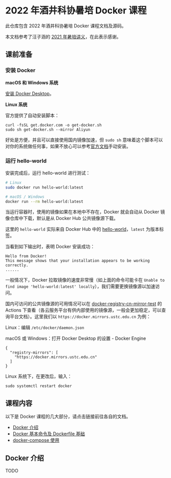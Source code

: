 # 2022 年酒井科协暑培 Docker 课程

此仓库包含 2022 年酒井科协暑培 Docker 课程文档及源码。

本文档参考了汪子涵的 [2021 年暑培讲义](https://www.xuetangx.com/learn/THUSAST08091234567890/THUSAST08091234567890/8571842/video/13167567)，在此表示感谢。

## 课前准备

### 安装 Docker

**macOS 和 Windows 系统**

[安装 Docker Desktop](https://www.docker.com/products/docker-desktop/)。

**Linux 系统**

官方提供了自动安装脚本：

```
curl -fsSL get.docker.com -o get-docker.sh
sudo sh get-docker.sh --mirror Aliyun
```

好处是方便，并且可以直接使用国内镜像加速，但 `sudo sh` 意味着这个脚本可以对你的系统做任何事，如果不放心可以参考[官方文档](https://docs.docker.com/engine/install/ubuntu/)手动安装。

### 运行 hello-world

安装完成后，运行 hello-world 进行测试：

```bash
# Linux
sudo docker run hello-world:latest

# macOS / Windows
docker run --rm hello-world:latest
```

当运行容器时，使用的镜像如果在本地中不存在，Docker 就会自动从 Docker 镜像仓库中下载，默认是从 Docker Hub 公共镜像源下载。

这里的 `hello-world` 实际来自 Docker Hub 中的 [hello-world](https://hub.docker.com/_/hello-world)，`latest` 为版本标签。

当看到如下输出时，表明 Docker 安装成功：

```
Hello from Docker!
This message shows that your installation appears to be working correctly.
......
```

一般情况下，Docker 拉取镜像的速度非常慢（如上面的命令可能卡在 `Unable to find image 'hello-world:latest' locally`），我们需要更换镜像源以加速访问。

国内可访问的公共镜像源的可用情况可以在 [docker-registry-cn-mirror-test](https://github.com/docker-practice/docker-registry-cn-mirror-test)
的 Actions 下查看（各云服务平台有供内部使用的镜像源，一般会更加稳定，可以查询平台文档）。这里我们以 `https://docker.mirrors.ustc.edu.cn` 为例：

Linux：编辑 `/etc/docker/daemon.json`

macOS 或 Windows：打开 Docker Desktop 的设置 - Docker Engine

```
{
  "registry-mirrors": [
    "https://docker.mirrors.ustc.edu.cn"
  ]
} 
```

Linux 系统下，在更改后，输入：

```
sudo systemctl restart docker
```

## 课程内容

以下是 Docker 课程的几大部分，请点击链接前往各自的文档。

- [Docker 介绍](#docker-介绍)
- [Docker 基本命令及 Dockerfile 基础](./docker)
- [docker-compose 使用](./docker-compose)

## Docker 介绍

TODO
